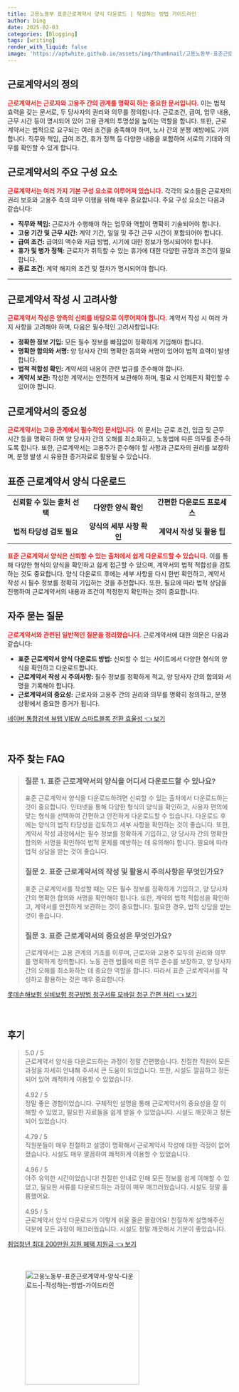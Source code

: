 ```yaml
---
title: 고용노동부 표준근로계약서 양식 다운로드 | 작성하는 방법 가이드라인
author: bing
date: 2025-02-03
categories: [Blogging]
tags: [writing]
render_with_liquid: false
image: 'https://aptwhite.github.io/assets/img/thumbnail/고용노동부-표준근로계약서-양식-다운로드-|-작성하는-방법-가이드라인.webp'
---
```



<h2 id='근로계약서의 정의'>근로계약서의 정의</h2>

<p><b><span style="color: #ee2323;">근로계약서는 근로자와 고용주 간의 관계를 명확히 하는 중요한 문서입니다.</span></b> 이는 법적 효력을 갖는 문서로, 두 당사자의 권리와 의무를 정의합니다. 근로조건, 급여, 업무 내용, 근무 시간 등이 명시되어 있어 고용 관계의 투명성을 높이는 역할을 합니다. 또한, 근로계약서는 법적으로 요구되는 여러 조건을 충족해야 하며, 노사 간의 분쟁 예방에도 기여합니다. 직무와 책임, 급여 조건, 휴가 정책 등 다양한 내용을 포함하여 서로의 기대와 의무를 확인할 수 있게 합니다.</p>

<h2 id='근로계약서의 주요 구성 요소'>근로계약서의 주요 구성 요소</h2>

<p><b><span style="color: #ee2323;">근로계약서는 여러 가지 기본 구성 요소로 이루어져 있습니다.</span></b> 각각의 요소들은 근로자의 권리 보호와 고용주 측의 의무 이행을 위해 매우 중요합니다. 주요 구성 요소는 다음과 같습니다:</p>

<ul>
    <li><b>직무와 책임:</b> 근로자가 수행해야 하는 업무와 역할이 명확히 기술되어야 합니다.</li>
    <li><b>고용 기간 및 근무 시간:</b> 계약 기간, 일일 및 주간 근무 시간이 포함되어야 합니다.</li>
    <li><b>급여 조건:</b> 급여의 액수와 지급 방법, 시기에 대한 정보가 명시되어야 합니다.</li>
    <li><b>휴가 및 병가 정책:</b> 근로자가 취득할 수 있는 휴가에 대한 다양한 규정과 조건이 필요합니다.</li>
    <li><b>종료 조건:</b> 계약 해지의 조건 및 절차가 명시되어야 합니다.</li>
</ul>

<hr />

<h2 id='근로계약서 작성 시 고려사항'>근로계약서 작성 시 고려사항</h2>

<p><b><span style="color: #ee2323;">근로계약서 작성은 양측의 신뢰를 바탕으로 이루어져야 합니다.</span></b> 계약서 작성 시 여러 가지 사항을 고려해야 하며, 다음은 필수적인 고려사항입니다:</p>

<ul>
    <li><b>정확한 정보 기입:</b> 모든 필수 정보를 빠짐없이 정확하게 기입해야 합니다.</li>
    <li><b>명확한 합의와 서명:</b> 양 당사자 간의 명확한 동의와 서명이 있어야 법적 효력이 발생합니다.</li>
    <li><b>법적 적합성 확인:</b> 계약서의 내용이 관련 법규를 준수해야 합니다.</li>
    <li><b>계약서 보관:</b> 작성한 계약서는 안전하게 보관해야 하며, 필요 시 언제든지 확인할 수 있어야 합니다.</li>
</ul>

<h2 id='근로계약서의 중요성'>근로계약서의 중요성</h2>

<p><b><span style="color: #ee2323;">근로계약서는 고용 관계에서 필수적인 문서입니다.</span></b> 이 문서는 근로 조건, 임금 및 근무 시간 등을 명확히 하여 양 당사자 간의 오해를 최소화하고, 노동법에 따른 의무를 준수하도록 합니다. 또한, 근로계약서는 고용주가 준수해야 할 사항과 근로자의 권리를 보장하며, 분쟁 발생 시 유용한 증거자료로 활용될 수 있습니다.</p>

<h2 id='표준 근로계약서 양식 다운로드'>표준 근로계약서 양식 다운로드</h2>

<table>
    <tr>
        <td style="text-align: center; height: 17px;"><b>신뢰할 수 있는 출처 선택</b></td>
        <td style="text-align: center; height: 17px;"><b>다양한 양식 확인</b></td>
        <td style="text-align: center; height: 17px;"><b>간편한 다운로드 프로세스</b></td>
    </tr>
    <tr>
        <td style="text-align: center; height: 17px;"><b>법적 타당성 검토 필요</b></td>
        <td style="text-align: center; height: 17px;"><b>양식의 세부 사항 확인</b></td>
        <td style="text-align: center; height: 17px;"><b>계약서 작성 및 활용 팁</b></td>
    </tr>
</table>

<p><b><span style="color: #ee2323;">표준 근로계약서 양식은 신뢰할 수 있는 출처에서 쉽게 다운로드할 수 있습니다.</span></b> 이를 통해 다양한 형식의 양식을 확인하고 쉽게 접근할 수 있으며, 계약서의 법적 적합성을 검토하는 것도 중요합니다. 양식 다운로드 후에는 세부 사항을 다시 한번 확인하고, 계약서 작성 시 필수 정보를 정확히 기입하는 것을 추천합니다. 또한, 필요에 따라 법적 상담을 진행하여 근로계약서의 내용과 조건이 적정한지 확인하는 것이 중요합니다.</p>

<h2 id='자주 묻는 질문'>자주 묻는 질문</h2>

<p><b><span style="color: #ee2323;">근로계약서와 관련된 일반적인 질문을 정리했습니다.</span></b> 근로계약서에 대한 의문은 다음과 같습니다:</p>

<ul>
    <li><b>표준 근로계약서 양식 다운로드 방법:</b> 신뢰할 수 있는 사이트에서 다양한 형식의 양식을 확인하고 다운로드합니다.</li>
    <li><b>근로계약서 작성 시 주의사항:</b> 필수 정보를 정확하게 적고, 양 당사자 간의 합의와 서명을 기록해야 합니다.</li>
    <li><b>근로계약서의 중요성:</b> 근로자와 고용주 간의 권리와 의무를 명확히 정의하고, 분쟁 상황에서 중요한 증거가 됩니다.</li>
</ul>


<p><a class="click-button" title="네이버 통합검색 뷰탭 VIEW 스마트블록 전환 효율성" href="https://aptwhite.github.io/posts/%EB%84%A4%EC%9D%B4%EB%B2%84-%ED%86%B5%ED%95%A9%EA%B2%80%EC%83%89-%EB%B7%B0%ED%83%AD-VIEW-%EC%8A%A4%EB%A7%88%ED%8A%B8%EB%B8%94%EB%A1%9D-%EC%A0%84%ED%99%98-%ED%9A%A8%EC%9C%A8%EC%84%B1/" rel="dofollow">네이버 통합검색 뷰탭 VIEW 스마트블록 전환 효율성 👈 보기</a></p><br>
<h2 id='자주_찾는_FAQ'>자주 찾는 FAQ</h2>
<div itemscope="" itemtype="https://schema.org/FAQPage"> 
<blockquote> 
<div itemscope="" itemprop="mainEntity" itemtype="https://schema.org/Question"> 
<h3 itemprop="name">질문 1. 표준 근로계약서의 양식을 어디서 다운로드할 수 있나요?</h3> 
<div itemscope="" itemprop="acceptedAnswer" itemtype="https://schema.org/Answer"> 
<span itemprop="text"> 
<p>표준 근로계약서 양식을 다운로드하려면 신뢰할 수 있는 출처에서 다운로드하는 것이 중요합니다. 인터넷을 통해 다양한 형식의 양식을 확인하고, 사용자 편의에 맞는 형식을 선택하여 간편하고 안전하게 다운로드할 수 있습니다. 다운로드 후에는 양식의 법적 타당성을 검토하고 세부 사항을 확인하는 것이 좋습니다. 또한, 계약서 작성 과정에서는 필수 정보를 정확하게 기입하고, 양 당사자 간의 명확한 합의와 서명을 확인하여 법적 문제를 예방하는 데 유의해야 합니다. 필요에 따라 법적 상담을 받는 것이 좋습니다.</p> 
</span> 
</div> 
</div> 

<div itemscope="" itemprop="mainEntity" itemtype="https://schema.org/Question"> 
<h3 itemprop="name">질문 2. 표준 근로계약서의 작성 및 활용시 주의사항은 무엇인가요?</h3> 
<div itemscope="" itemprop="acceptedAnswer" itemtype="https://schema.org/Answer"> 
<span itemprop="text"> 
<p>표준 근로계약서를 작성할 때는 모든 필수 정보를 정확하게 기입하고, 양 당사자 간의 명확한 합의와 서명을 확인해야 합니다. 또한, 계약의 법적 적합성을 확인하고, 계약서를 안전하게 보관하는 것이 중요합니다. 필요한 경우, 법적 상담을 받는 것이 좋습니다.</p> 
</span> 
</div> 
</div> 

<div itemscope="" itemprop="mainEntity" itemtype="https://schema.org/Question"> 
<h3 itemprop="name">질문 3. 표준 근로계약서의 중요성은 무엇인가요?</h3> 
<div itemscope="" itemprop="acceptedAnswer" itemtype="https://schema.org/Answer"> 
<span itemprop="text"> 
<p>근로계약서는 고용 관계의 기초를 이루며, 근로자와 고용주 모두의 권리와 의무를 명확하게 정의합니다. 노동 관련 법률에 따른 의무 준수를 보장하고, 양 당사자 간의 오해를 최소화하는 데 중요한 역할을 합니다. 따라서 표준 근로계약서를 작성하고 활용하는 것은 매우 중요합니다.</p> 
</span> 
</div> 
</div> 

</blockquote> 
</div>
<p><a class="click-button" title="롯데손해보험 실비보험 청구방법 청구서류 모바일 청구 간편 처리" href="https://aptwhite.github.io/posts/%EB%A1%AF%EB%8D%B0%EC%86%90%ED%95%B4%EB%B3%B4%ED%97%98-%EC%8B%A4%EB%B9%84%EB%B3%B4%ED%97%98-%EC%B2%AD%EA%B5%AC%EB%B0%A9%EB%B2%95-%EC%B2%AD%EA%B5%AC%EC%84%9C%EB%A5%98-%EB%AA%A8%EB%B0%94%EC%9D%BC-%EC%B2%AD%EA%B5%AC-%EA%B0%84%ED%8E%B8-%EC%B2%98%EB%A6%AC/" rel="dofollow">롯데손해보험 실비보험 청구방법 청구서류 모바일 청구 간편 처리 👈 보기</a></p><br>
<h2 id='후기'>후기</h2>
<div itemscope itemtype="https://schema.org/Product">
  <blockquote>
  <div itemprop="review" itemscope itemtype="https://schema.org/Review">
      <div itemprop="reviewRating" itemscope itemtype="https://schema.org/Rating"> <span itemprop="ratingValue">5.0</span> / <span itemprop="bestRating">5</span> </div>
      <span itemprop="reviewBody">근로계약서 양식을 다운로드하는 과정이 정말 간편했습니다. 친절한 직원이 모든 과정을 자세히 안내해 주셔서 큰 도움이 되었습니다. 또한, 시설도 깔끔하고 정돈되어 있어 쾌적하게 이용할 수 있었습니다.</span>
  </div>
  <br>
  <div itemprop="review" itemscope itemtype="https://schema.org/Review">
      <div itemprop="reviewRating" itemscope itemtype="https://schema.org/Rating"> <span itemprop="ratingValue">4.92</span> / <span itemprop="bestRating">5</span> </div>
      <span itemprop="reviewBody">정말 좋은 경험이었습니다. 구체적인 설명을 통해 근로계약서의 중요성을 잘 이해할 수 있었고, 필요한 자료들을 쉽게 받을 수 있었습니다. 시설도 깨끗하고 정돈되어 있었습니다.</span>
  </div>
  <br>
  <div itemprop="review" itemscope itemtype="https://schema.org/Review">
      <div itemprop="reviewRating" itemscope itemtype="https://schema.org/Rating"> <span itemprop="ratingValue">4.79</span> / <span itemprop="bestRating">5</span> </div>
      <span itemprop="reviewBody">직원분들이 매우 친절하고 설명이 명확해서 근로계약서 작성에 대한 걱정이 없어졌습니다. 시설도 매우 깔끔하여 쾌적하게 이용할 수 있었습니다.</span>
  </div>
  <br>
  <div itemprop="review" itemscope itemtype="https://schema.org/Review">
      <div itemprop="reviewRating" itemscope itemtype="https://schema.org/Rating"> <span itemprop="ratingValue">4.96</span> / <span itemprop="bestRating">5</span> </div>
      <span itemprop="reviewBody">아주 유익한 시간이었습니다! 친절한 안내로 인해 모든 정보를 쉽게 이해할 수 있었고, 필요한 서류를 다운로드하는 과정이 매우 매끄러웠습니다. 시설도 정말 훌륭했어요.</span>
  </div>
  <br>
  <div itemprop="review" itemscope itemtype="https://schema.org/Review">
      <div itemprop="reviewRating" itemscope itemtype="https://schema.org/Rating"> <span itemprop="ratingValue">4.95</span> / <span itemprop="bestRating">5</span> </div>
      <span itemprop="reviewBody">근로계약서 양식 다운로드가 이렇게 쉬울 줄은 몰랐어요! 친절하게 설명해주신 덕분에 모든 과정이 매끄러웠습니다. 시설도 정말 깨끗해서 기분이 좋았습니다.</span>
  </div>
  </blockquote>
</div>
<p><a class="click-button" title="취업청년 최대 200만원 지원 혜택 지원금" href="https://aptwhite.github.io/posts/%EC%B7%A8%EC%97%85%EC%B2%AD%EB%85%84-%EC%B5%9C%EB%8C%80-200%EB%A7%8C%EC%9B%90-%EC%A7%80%EC%9B%90-%ED%98%9C%ED%83%9D-%EC%A7%80%EC%9B%90%EA%B8%88/" rel="dofollow">취업청년 최대 200만원 지원 혜택 지원금 👈 보기</a></p><br>
<figure class="image"><img src="https://aptwhite.github.io/assets/img/thumbnail/고용노동부-표준근로계약서-양식-다운로드-|-작성하는-방법-가이드라인.webp" alt="고용노동부-표준근로계약서-양식-다운로드-|-작성하는-방법-가이드라인" width="256" height="256"></figure>